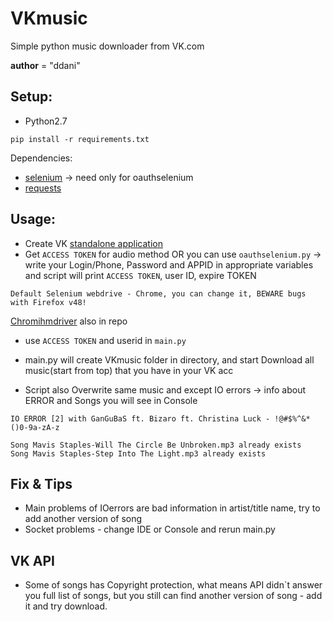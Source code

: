 # VKmusic
Simple python music downloader from VK.com

__author__ = "ddani"


## Setup:

* Python2.7

```
pip install -r requirements.txt
```
Dependencies:
* [selenium](https://github.com/SeleniumHQ/selenium) -> need only for oauthselenium
* [requests](https://github.com/kennethreitz/requests)


## Usage:

* Create VK [standalone application](https://vk.com/editapp?act=create)
* Get `ACCESS TOKEN` for audio method OR you can use `oauthselenium.py` -> write your Login/Phone, Password and APPID in appropriate variables and script will print `ACCESS TOKEN`, user ID, expire TOKEN

```
Default Selenium webdrive - Chrome, you can change it, BEWARE bugs with Firefox v48!
```

[Chromihmdriver](https://sites.google.com/a/chromium.org/chromedriver/) also in repo


* use `ACCESS TOKEN` and userid in `main.py`

* main.py will create VKmusic folder in directory, and start Download all music(start from top) that you have in your VK acc
* Script also Overwrite same music and except IO errors -> info about ERROR and Songs you will see in Console
```
IO ERROR [2] with GanGuBaS ft. Bizaro ft. Christina Luck - !@#$%^&*()0-9a-zA-z

Song Mavis Staples-Will The Circle Be Unbroken.mp3 already exists
Song Mavis Staples-Step Into The Light.mp3 already exists
```

## Fix & Tips

* Main problems of IOerrors are bad information in artist/title name, try to add another version of song
* Socket problems - change IDE or Console and rerun main.py


## VK API

* Some of songs has Copyright protection, what means API didn`t answer you full list of songs, but you still can find another version of song - add it  and try download.










